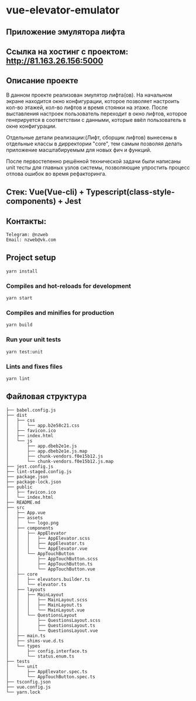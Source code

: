 # vue-elevator-emulator

## Приложение эмулятора лифта

## Ссылка на хостинг с проектом: http://81.163.26.156:5000

## Описание проекте
В данном проекте реализован эмулятор лифта(ов). На начальном экране находится окно конфигурации, которое позволяет настроить кол-во этажей, кол-во лифтов и время стоянки на этаже. После выставления настроек пользователь переходит в окно лифтов, которое генерируется в соответствии с данными, которые ввёл пользователь в окне конфигурации.

Отдельные детали реализации:(Лифт, сборщик лифтов) вынесены в отдельные классы в дирректории "core", тем самым позволяя делать приложение масштабируемым для новых фич и функций.

После первостепенно решённой технической задачи были написаны unit тесты для главных узлов системы, позволяющие упростить процесс отлова ошибок во время рефакторинга.

## Стек: Vue(Vue-cli) + Typescript(class-style-components) + Jest
## Контакты:
```
Telegram: @nzweb
Email: nzweb@vk.com 
```


## Project setup
```
yarn install
```

### Compiles and hot-reloads for development
```
yarn start
```

### Compiles and minifies for production
```
yarn build
```

### Run your unit tests
```
yarn test:unit
```

### Lints and fixes files
```
yarn lint
````

## Файловая структура
```
├── babel.config.js
├── dist
│   ├── css
│   │   └── app.b2e58c21.css
│   ├── favicon.ico
│   ├── index.html
│   └── js
│       ├── app.dbeb2e1e.js
│       ├── app.dbeb2e1e.js.map
│       ├── chunk-vendors.f0e15b12.js
│       └── chunk-vendors.f0e15b12.js.map
├── jest.config.js
├── lint-staged.config.js
├── package.json
├── package-lock.json
├── public
│   ├── favicon.ico
│   └── index.html
├── README.md
├── src
│   ├── App.vue
│   ├── assets
│   │   └── logo.png
│   ├── components
│   │   ├── AppElevator
│   │   │   ├── AppElevator.scss
│   │   │   ├── AppElevator.ts
│   │   │   └── AppElevator.vue
│   │   └── AppTouchButton
│   │       ├── AppTouchButton.scss
│   │       ├── AppTouchButton.ts
│   │       └── AppTouchButton.vue
│   ├── core
│   │   ├── elevators.builder.ts
│   │   └── elevator.ts
│   ├── layouts
│   │   ├── MainLayout
│   │   │   ├── MainLayout.scss
│   │   │   ├── MainLayout.ts
│   │   │   └── MainLayout.vue
│   │   └── QuestionsLayout
│   │       ├── QuestionsLayout.scss
│   │       ├── QuestionsLayout.ts
│   │       └── QuestionsLayout.vue
│   ├── main.ts
│   ├── shims-vue.d.ts
│   └── types
│       ├── config.interface.ts
│       └── status.enum.ts
├── tests
│   └── unit
│       ├── AppElevator.spec.ts
│       └── AppTouchButton.spec.ts
├── tsconfig.json
├── vue.config.js
└── yarn.lock

